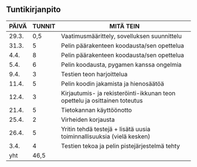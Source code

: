 ## Tuntikirjanpito

| PÄIVÄ | TUNNIT | MITÄ TEIN 
| ---- | ---- | ---- |
| 29.3. | 0,5 | Vaatimusmäärittely, sovelluksen suunnittelu
| 31.3. | 5 | Pelin päärakenteen koodausta/sen opettelua
| 4.4. | 8 | Pelin päärakenteen koodausta/sen opettelua
| 5.4. | 6 | Pelin koodausta, pygamen kanssa ongelmia
| 9.4. | 3 | Testien teon harjoittelua
| 11.4. | 5 | Pelin koodin jakamista ja hienosäätöä
| 12.4. | 3 | Kirjautumis- ja rekisteröinti-ikkunan teon opettelu ja osittainen toteutus
| 21.4. | 5 | Tietokannan käyttöönotto
| 25.4. | 2 | Virheiden korjausta
| 26.4. | 5 | Yritin tehdä testejä + lisätä uusia toiminnallisuuksia (vielä kesken)
| 3.4. | 4 | Testien tekoa ja pelin pistejärjestelmä tehty
| yht | 46,5 |
